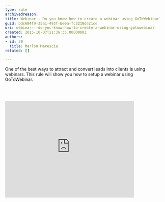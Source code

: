 ```yaml
---
type: rule
archivedreason: 
title: Webinar - Do you know how to create a webinar using GoToWebinar?
guid: bdc684f9-25a1-493f-be0a-fc3218da21ce
uri: webinar---do-you-know-how-to-create-a-webinar-using-gotowebinar
created: 2015-10-07T21:36:35.0000000Z
authors:
- id: 30
  title: Marlon Marescia
related: []

---
```



One of the best ways to attract and convert leads into clients is using webinars. This rule will show you how to setup a webinar using GoToWebinar.
<br><excerpt class='endintro'></excerpt><br>
<p>&#160;</p><div class="ms-rtestate-read ms-rte-embedcode ms-rte-embedil ms-rtestate-notify"><iframe width="420" height="315" src="https&#58;//www.youtube.com/embed/PLyPjRYjNxQ" frameborder="0"></iframe>&#160;</div>


